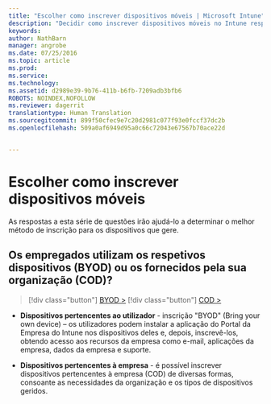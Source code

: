 ```yaml
---
title: "Escolher como inscrever dispositivos móveis | Microsoft Intune"
description: "Decidir como inscrever dispositivos móveis no Intune respondendo a algumas perguntas simples"
keywords: 
author: NathBarn
manager: angrobe
ms.date: 07/25/2016
ms.topic: article
ms.prod: 
ms.service: 
ms.technology: 
ms.assetid: d2989e39-9b76-411b-b6fb-7209adb3bfb6
ROBOTS: NOINDEX,NOFOLLOW
ms.reviewer: dagerrit
translationtype: Human Translation
ms.sourcegitcommit: 899f50cfec9e7c20d2981c077f93e0fccf37dc2b
ms.openlocfilehash: 509a0af6949d95a0c66c72043e67567b70ace22d


---
```


# Escolher como inscrever dispositivos móveis

As respostas a esta série de questões irão ajudá-lo a determinar o melhor método de inscrição para os dispositivos que gere.

## **Os empregados utilizam os respetivos dispositivos (BYOD) ou os fornecidos pela sua organização (COD)?**

> [!div class="button"]
[BYOD >](choose-how-to-enroll-devices2.md)
> [!div class="button"]
[COD >](choose-how-to-enroll-devices3.md)

- **Dispositivos pertencentes ao utilizador** - inscrição "BYOD" (Bring your own device) – os utilizadores podem instalar a aplicação do Portal da Empresa do Intune nos dispositivos deles e, depois, inscrevê-los, obtendo acesso aos recursos da empresa como e-mail, aplicações da empresa, dados da empresa e suporte.  

- **Dispositivos pertencentes à empresa** - é possível inscrever dispositivos pertencentes à empresa (COD) de diversas formas, consoante as necessidades da organização e os tipos de dispositivos geridos.



<!--HONumber=Sep16_HO2-->


